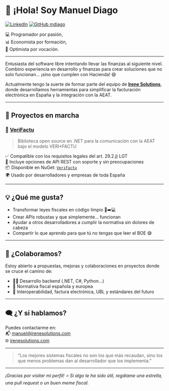 # 👋 ¡Hola! Soy Manuel Diago

[![LinkedIn](https://img.shields.io/badge/LinkedIn-Manuel%20Diago-blue?logo=linkedin)](https://www.linkedin.com/in/manueldiago/)
[![GitHub mdiago](https://img.shields.io/github/followers/mdiago?label=Follow&style=social)](https://github.com/mdiago)

💻 Programador por pasión,  
📊 Economista por formación,  
🚀 Optimista por vocación.

---

Entusiasta del software libre intentando llevar las finanzas al siguiente nivel. Combino experiencia en desarrollo y finanzas para crear soluciones que no solo funcionan… ¡sino que cumplen con Hacienda! 😄

Actualmente tengo la suerte de formar parte del equipo de [**Irene Solutions**](https://irenesolutions.com), donde desarrollamos herramientas para simplificar la facturación electrónica en España y la integración con la AEAT.

---

## 🚧 Proyectos en marcha

### 🔹 [VeriFactu](https://github.com/mdiago/VeriFactu)
> Biblioteca open source en .NET para la comunicación con la AEAT bajo el modelo VERI*FACTU

✅ Compatible con los requisitos legales del art. 29.2.j) LGT  
🔐 Incluye opciones de API REST con soporte y sin preocupaciones  
📦 Disponible en NuGet: [`VeriFactu`](https://www.nuget.org/packages/VeriFactu)  
🌍 Usado por desarrolladores y empresas de toda España  

---

## 💡 ¿Qué me gusta?

- Transformar leyes fiscales en código limpio 🧾➡️💻  
- Crear APIs robustas y que simplemente… funcionan  
- Ayudar a otros desarrolladores a cumplir la normativa sin dolores de cabeza  
- Compartir lo que aprendo para que tú no tengas que leer el BOE 😅

---

## 🤝 ¿Colaboramos?

Estoy abierto a propuestas, mejoras y colaboraciones en proyectos donde se cruce el camino de:

- 👨‍💻 Desarrollo backend (.NET, C#, Python...)  
- 📜 Normativa fiscal española y europea  
- 🔄 Interoperabilidad, factura electrónica, UBL y estándares del futuro  

---

## 🗨️ ¿Y si hablamos?

Puedes contactarme en:  
📬 manuel@irenesolutions.com  
🌐 [irenesolutions.com](https://irenesolutions.com)

---

> “Los mejores sistemas fiscales no son los que más recaudan, sino los que menos problemas dan al desarrollador que los implementa.”

---

_¡Gracias por visitar mi perfil! ⭐ Si algo te ha sido útil, regálame una estrella, una pull request o un buen meme fiscal._

